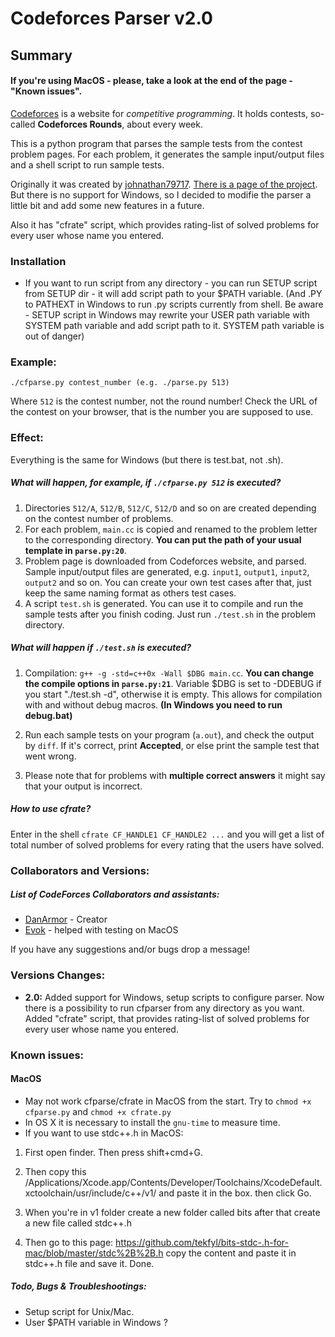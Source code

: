 Codeforces Parser v2.0
=================

Summary
-------
#### If you're using MacOS - please, take a look at the end of the page - "Known issues".
[Codeforces](http://codeforces.com/) is a website for _competitive programming_. It holds contests, so-called **Codeforces Rounds**, about every week.

This is a python program that parses the sample tests from the contest problem pages. For each problem, it generates the sample input/output files and a shell script to run sample tests.

Originally it was created by [johnathan79717](https://github.com/johnathan79717). [There is a page of the project](https://github.com/johnathan79717/codeforces-parser). But there is no support for Windows, so I decided to modifie the parser a little bit and add some new features in a future. 

Also it has "cfrate" script, which provides rating-list of solved problems for every user whose name you entered.

### Installation

 * If you want to run script from any directory - you can run SETUP script from SETUP dir - it will add script path to your $PATH variable. (And .PY to PATHEXT in Windows to run .py scripts currently from shell. Be aware - SETUP script in Windows may rewrite your USER path variable with SYSTEM path variable and add script path to it. SYSTEM path variable is out of danger) 

### Example:
`./cfparse.py contest_number (e.g. ./parse.py 513)`

Where `512` is the contest number, not the round number! Check the URL of the contest on your browser, that is the number you are supposed to use.

### Effect:

Everything is the same for Windows (but there is test.bat, not .sh).

##### What will happen, for example, if `./cfparse.py 512` is executed?

1. Directories `512/A`, `512/B`, `512/C`, `512/D` and so on are created depending on the contest number of problems.
2. For each problem, `main.cc` is copied and renamed to the problem letter to the corresponding directory. **You can put the path of your usual template in `parse.py:20`**.
3. Problem page is downloaded from Codeforces website, and parsed. Sample input/output files are generated, e.g. `input1`, `output1`, `input2`, `output2` and so on. You can create your own test cases after that, just keep the same naming format as others test cases.
4. A script `test.sh` is generated. You can use it to compile and run the sample tests after you finish coding. Just run `./test.sh` in the problem directory.

##### What will happen if `./test.sh` is executed?

1. Compilation: `g++ -g -std=c++0x -Wall $DBG main.cc`. **You can change the compile options in `parse.py:21`**. Variable $DBG is set to -DDEBUG if you start "./test.sh -d", otherwise it is empty. This allows for compilation with and without debug macros. **(In Windows you need to run debug.bat)**

2. Run each sample tests on your program (`a.out`), and check the output by `diff`. If it's correct, print **Accepted**, or else print the sample test that went wrong.
3. Please note that for problems with **multiple correct answers** it might say that your output is incorrect.

##### How to use cfrate?

Enter in the shell `cfrate CF_HANDLE1 CF_HANDLE2 ...` and you will get a list of total number of solved problems for every rating that the users have solved.

### Collaborators and Versions:

##### List of CodeForces Collaborators and assistants:
+ [DanArmor](https://codeforces.com/profile/DanArmor) - Creator
+ [Evok](https://codeforces.com/profile/Evok) - helped with testing on MacOS

If you have any suggestions and/or bugs drop a message!

### Versions Changes:

+ **2.0:**
Added support for Windows, setup scripts to configure parser. Now there is a possibility to run cfparser from any directory as you want.
Added "cfrate" script, that provides rating-list of solved problems for every user whose name you entered. 

### Known issues:
#### MacOS
* May not work cfparse/cfrate in MacOS from the start. Try to `chmod +x cfparse.py` and `chmod +x cfrate.py`
* In OS X it is necessary to install the `gnu-time` to measure time.
* If you want to use stdc++.h in MacOS:
1. First open finder. Then press shift+cmd+G.

2. Then copy this /Applications/Xcode.app/Contents/Developer/Toolchains/XcodeDefault.xctoolchain/usr/include/c++/v1/ and paste it in the box. then click Go.

3. When you're in v1 folder create a new folder called bits after that create a new file called stdc++.h

4. Then go to this page: https://github.com/tekfyl/bits-stdc-.h-for-mac/blob/master/stdc%2B%2B.h copy the content and paste it in stdc++.h file and save it. Done.

##### Todo, Bugs & Troubleshootings:

+ Setup script for Unix/Mac.
+ User $PATH variable in Windows ?
